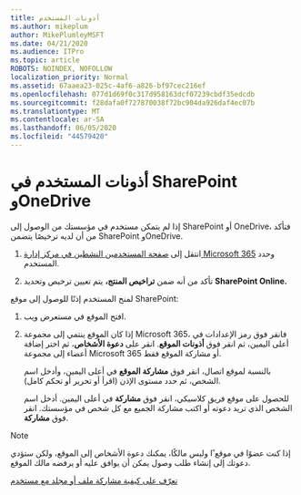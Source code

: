 ```yaml
---
title: أذونات المستخدم
ms.author: mikeplum
author: MikePlumleyMSFT
ms.date: 04/21/2020
ms.audience: ITPro
ms.topic: article
ROBOTS: NOINDEX, NOFOLLOW
localization_priority: Normal
ms.assetid: 67aaea23-025c-4af6-a826-bf97cec216ef
ms.openlocfilehash: 077d1d69f0c317d958163dcf07239cbdf35edcdb
ms.sourcegitcommit: f28dafa0f727870038f72bc904da926daf4ec07b
ms.translationtype: MT
ms.contentlocale: ar-SA
ms.lasthandoff: 06/05/2020
ms.locfileid: "44579420"
---
```

# <a name="user-permissions-in-sharepoint-and-onedrive"></a>أذونات المستخدم في SharePoint وOneDrive

إذا لم يتمكن مستخدم في مؤسستك من الوصول إلى SharePoint أو OneDrive، فتأكد من أن لديه ترخيصًا يتضمن SharePoint وOneDrive. 
  
1. انتقل إلى [صفحة المستخدمين النشطين في مركز إدارة Microsoft 365](https://portal.office.com/adminportal/home#/users) وحدد المستخدم. 
    
2. تأكد من أنه ضمن **تراخيص المنتج،** يتم تعيين ترخيص وتحديد **SharePoint Online.** 
    
 لمنح المستخدم إذنًا للوصول إلى موقع SharePoint: 
  
1. افتح الموقع في مستعرض ويب.
    
2. إذا كان الموقع ينتمي إلى مجموعة Microsoft 365، فانقر فوق رمز الإعدادات في أعلى اليمين، ثم انقر فوق **أذونات الموقع**. انقر على **دعوة الأشخاص**، ثم اختر إضافة أعضاء إلى مجموعة Microsoft 365 أو مشاركة الموقع فقط. 
    
    بالنسبة لموقع اتصال، انقر فوق **مشاركة الموقع** في أعلى اليمين، وأدخل اسم الشخص، ثم حدد مستوى الإذن (اقرأ أو تحرير أو تحكم كامل). 
    
    للحصول على موقع فريق كلاسيكي، انقر فوق **مشاركة** في أعلى اليمين. أدخل اسم الشخص الذي تريد دعوته أو اكتب مشاركة الجميع مع كل شخص في مؤسستك. انقر فوق **مشاركة**.
    
> [!NOTE]
> إذا كنت عضوًا في موقع ًا وليس مالكًا، يمكنك دعوة الأشخاص إلى الموقع، ولكن ستؤدي دعوتك إلى إنشاء طلب وصول يمكن أن يوافق عليه أو يرفضه مالك الموقع. 
  
[تعرّف على كيفية مشاركة ملف أو مجلد مع مستخدم](https://go.microsoft.com/fwlink/?linkid=533408)
  

